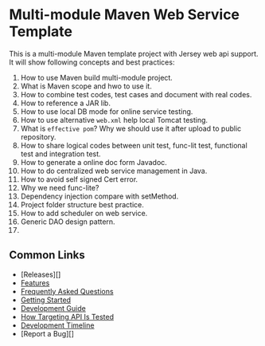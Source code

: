 # Multi-module Maven Web Service Template
This is a multi-module Maven template project with Jersey web api support.  It will show following concepts and best practices:
 1. How to use Maven build multi-module project.
 2. What is Maven scope and hwo to use it.
 3. How to combine test codes, test cases and document with real codes.
 4. How to reference a JAR lib.
 5. How to use local DB mode for online service testing.
 6. How to use alternative `web.xml` help local Tomcat testing.
 7. What is `effective pom`?  Why we should use it after upload to public repository.
 8. How to share logical codes between unit test, func-lit test, functional test and integration test.
 9. How to generate a online doc form Javadoc.
 10. How to do centralized web service management in Java.
 11. How to avoid self signed Cert error.
 12. Why we need func-lite?
 13. Dependency injection compare with setMethod.
 14. Project folder structure best practice.
 15. How to add scheduler on web service.
 16. Generic DAO design pattern.
 17. 


## Common Links
* [Releases][]
* [Features][]
* [Frequently Asked Questions][]
* [Getting Started][]
* [Development Guide][]
* [How Targeting API Is Tested][]
* [Development Timeline][]
* [Report a Bug][]

[Features]: docs/features.md
[Frequently Asked Questions]: docs/faq.md
[Getting Started]: docs/quickstart.md
[Development Guide]: docs/dev.md
[How Targeting API Is Tested]: docs/testing.md
[Development Timeline]: docs/timeline.md